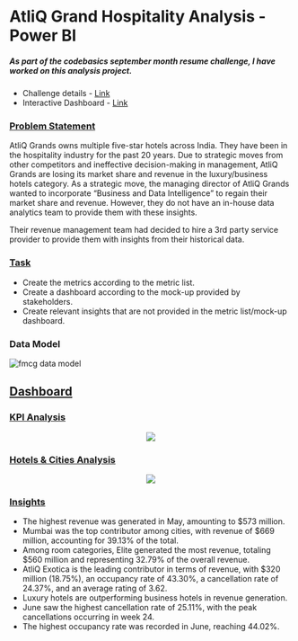 # AtliQ Grand Hospitality Analysis - Power BI
##### As part of the codebasics september month resume challenge, I have worked on this analysis project.
- Challenge details - [Link](https://codebasics.io/challenge/codebasics-resume-project-challenge/4)
- Interactive Dashboard - [Link](https://app.powerbi.com/view?r=eyJrIjoiNzIxY2Y4NWEtZjk5Mi00NWIyLWFiZjQtZmRlZTBhOTI2N2I3IiwidCI6IjZmZTcyMzY3LTU1NTAtNDUxYy1iYzA3LWY2OGY1NGE5NmUwMSJ9)
### <ins> Problem Statement </ins>
AtliQ Grands owns multiple five-star hotels across India. They have been in the hospitality industry for the past 20 years. Due to strategic moves from other competitors and ineffective decision-making in management, AtliQ Grands are losing its market share and revenue in the luxury/business hotels category. As a strategic move, the managing director of AtliQ Grands wanted to incorporate “Business and Data Intelligence” to regain their market share and revenue. However, they do not have an in-house data analytics team to provide them with these insights.

Their revenue management team had decided to hire a 3rd party service provider to provide them with insights from their historical data.
### <ins> Task </ins> 
- Create the metrics according to the metric list.
- Create a dashboard according to the mock-up provided by stakeholders.
- Create relevant insights that are not provided in the metric list/mock-up dashboard.
### Data Model

![fmcg data model](https://github.com/user-attachments/assets/bbfe67b0-090d-4d47-89f0-97b414ca73db)

## <ins> Dashboard </ins>
### <ins> KPI Analysis </ins> 
<div align="center">
  <img src = "https://github.com/user-attachments/assets/99abb171-28d2-4fa3-88ee-69d1296e6582"



>
</div>


### <ins>  Hotels & Cities Analysis </ins> 
<div align="center">
  <img src = "https://github.com/user-attachments/assets/a303e8cd-c334-4768-8b82-d17aa7d544d6"

>
</div>



### <ins> Insights </ins>
- The highest revenue was generated in May, amounting to $573 million.
- Mumbai was the top contributor among cities, with revenue of $669 million, accounting for 39.13% of the total.
- Among room categories, Elite generated the most revenue, totaling $560 million and representing 32.79% of the overall revenue.
- AtliQ Exotica is the leading contributor in terms of revenue, with $320 million (18.75%), an occupancy rate of 43.30%, a cancellation rate of 24.37%, and an average rating of 3.62.
- Luxury hotels are outperforming business hotels in revenue generation.
- June saw the highest cancellation rate of 25.11%, with the peak cancellations occurring in week 24.
- The highest occupancy rate was recorded in June, reaching 44.02%.
  
